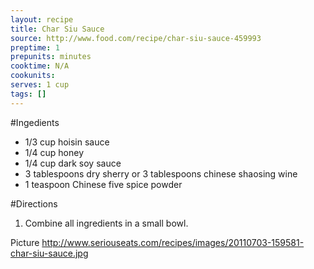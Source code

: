 ```yaml
---
layout: recipe
title: Char Siu Sauce
source: http://www.food.com/recipe/char-siu-sauce-459993
preptime: 1
prepunits: minutes
cooktime: N/A
cookunits: 
serves: 1 cup
tags: []
---
```

#Ingedients
* 1/3 cup hoisin sauce
* 1/4 cup honey
* 1/4 cup dark soy sauce
* 3 tablespoons dry sherry or 3 tablespoons chinese shaosing wine
* 1 teaspoon Chinese five spice powder

#Directions
1. Combine all ingredients in a small bowl.

Picture
http://www.seriouseats.com/recipes/images/20110703-159581-char-siu-sauce.jpg
